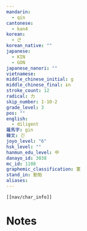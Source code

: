 ```yaml
---
mandarin:
  - qín
cantonese:
  - kan4
korean:
  - 근
korean_native: ""
japanese:
  - KIN
  - GON
japanese_nanori: ""
vietnamese:
middle_chinese_initial: g
middle_chinese_final: ɨn
stroke_count: 12
radical: 力
skip_number: 1-10-2
grade_level: 3
pos: ""
english:
  - diligent
羅馬字: gin
韓文: 긴
joyo_level: "6"
hsk_level: ""
hanmun_edu_level: 中
danayo_id: 3038
mc_id: 1108
graphemic_classification: 菫
stand_in: 勤勉
aliases:
---
```

```meta-bind-embed
[[nav/char_info]]
```

# Notes
